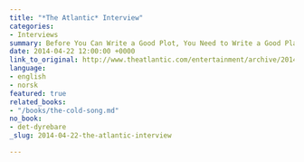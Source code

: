 ```yaml
---
title: "*The Atlantic* Interview"
categories:
- Interviews
summary: Before You Can Write a Good Plot, You Need to Write a Good Place
date: 2014-04-22 12:00:00 +0000
link_to_original: http://www.theatlantic.com/entertainment/archive/2014/04/why-every-good-story-needs-a-good-setting/361110/
language:
- english
- norsk
featured: true
related_books:
- "/books/the-cold-song.md"
no_book:
- det-dyrebare
_slug: 2014-04-22-the-atlantic-interview

---
```

